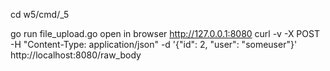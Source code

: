 cd w5/cmd/_5

go run file_upload.go
open in browser http://127.0.0.1:8080
curl -v -X POST -H "Content-Type: application/json" -d '{"id": 2, "user": "someuser"}' http://localhost:8080/raw_body